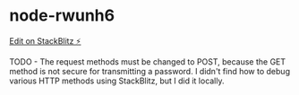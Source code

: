 # node-rwunh6

[Edit on StackBlitz ⚡️](https://stackblitz.com/edit/node-rwunh6)

TODO - The request methods must be changed to POST, because the GET method is not secure for transmitting a password.
I didn't find how to debug various HTTP methods using StackBlitz, but I did it locally.

